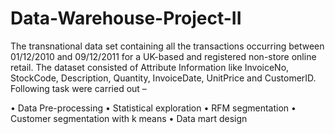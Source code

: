 # Data-Warehouse-Project-II
The transnational data set containing all the transactions occurring between 01/12/2010 and 09/12/2011 for a UK-based and registered non-store online retail. The dataset consisted of Attribute Information like InvoiceNo, StockCode, Description, Quantity, InvoiceDate, UnitPrice and CustomerID.
Following task were carried out –

•	Data Pre-processing
•	Statistical exploration
•	RFM segmentation
•	Customer segmentation with k means 
•	Data mart design
